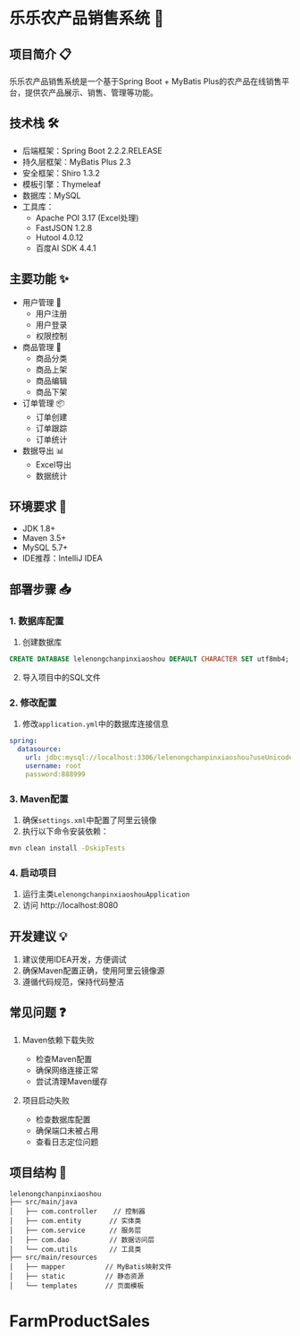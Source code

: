 # 乐乐农产品销售系统 🌾

## 项目简介 📋
乐乐农产品销售系统是一个基于Spring Boot + MyBatis Plus的农产品在线销售平台，提供农产品展示、销售、管理等功能。

## 技术栈 🛠️
- 后端框架：Spring Boot 2.2.2.RELEASE
- 持久层框架：MyBatis Plus 2.3
- 安全框架：Shiro 1.3.2
- 模板引擎：Thymeleaf
- 数据库：MySQL
- 工具库：
  - Apache POI 3.17 (Excel处理)
  - FastJSON 1.2.8
  - Hutool 4.0.12
  - 百度AI SDK 4.4.1

## 主要功能 ✨
- 用户管理 👥
  - 用户注册
  - 用户登录
  - 权限控制
- 商品管理 🛒
  - 商品分类
  - 商品上架
  - 商品编辑
  - 商品下架
- 订单管理 📦
  - 订单创建
  - 订单跟踪
  - 订单统计
- 数据导出 📊
  - Excel导出
  - 数据统计

## 环境要求 🔧
- JDK 1.8+
- Maven 3.5+
- MySQL 5.7+
- IDE推荐：IntelliJ IDEA

## 部署步骤 📥

### 1. 数据库配置
1. 创建数据库
```sql
CREATE DATABASE lelenongchanpinxiaoshou DEFAULT CHARACTER SET utf8mb4;
```
2. 导入项目中的SQL文件

### 2. 修改配置
1. 修改`application.yml`中的数据库连接信息
```yaml
spring:
  datasource:
    url: jdbc:mysql://localhost:3306/lelenongchanpinxiaoshou?useUnicode=true&characterEncoding=UTF-8&serverTimezone=Asia/Shanghai
    username: root
    password:888999
```

### 3. Maven配置
1. 确保`settings.xml`中配置了阿里云镜像
2. 执行以下命令安装依赖：
```bash
mvn clean install -DskipTests
```

### 4. 启动项目
1. 运行主类`LelenongchanpinxiaoshouApplication`
2. 访问 http://localhost:8080

## 开发建议 💡
1. 建议使用IDEA开发，方便调试
2. 确保Maven配置正确，使用阿里云镜像源
3. 遵循代码规范，保持代码整洁

## 常见问题 ❓
1. Maven依赖下载失败
   - 检查Maven配置
   - 确保网络连接正常
   - 尝试清理Maven缓存

2. 项目启动失败
   - 检查数据库配置
   - 确保端口未被占用
   - 查看日志定位问题

## 项目结构 📁
```
lelenongchanpinxiaoshou
├── src/main/java
│   ├── com.controller    // 控制器
│   ├── com.entity       // 实体类
│   ├── com.service      // 服务层
│   ├── com.dao          // 数据访问层
│   └── com.utils        // 工具类
├── src/main/resources
│   ├── mapper          // MyBatis映射文件
│   ├── static          // 静态资源
│   └── templates       // 页面模板
```

# FarmProductSales
